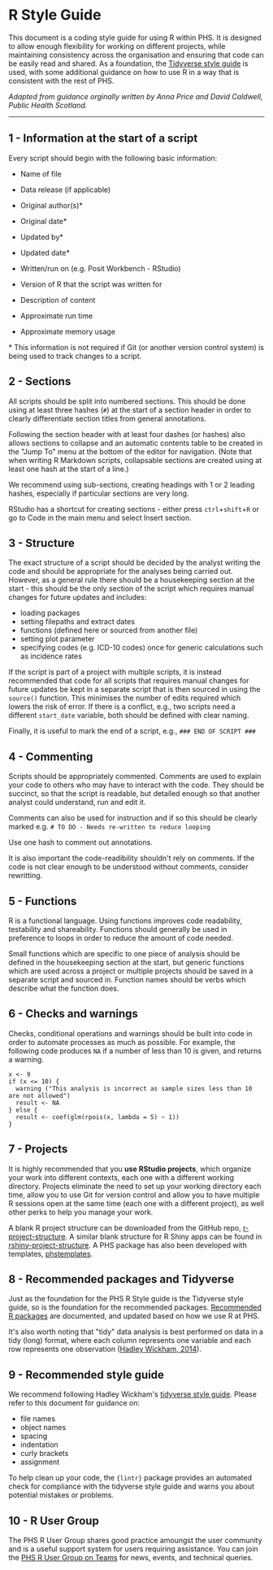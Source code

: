 # R Style Guide

This document is a coding style guide for using R within PHS. It is designed to allow enough flexibility for working on different projects, while maintaining consistency across the organisation and ensuring that code can be easily read and shared. As a foundation, the [Tidyverse style guide](https://style.tidyverse.org/) is used, with some additional guidance on how to use R in a way that is consistent with the rest of PHS.

*Adapted from guidance orginally written by Anna Price and David Caldwell, Public Health Scotland.*

***

## 1 - Information at the start of a script

Every script should begin with the following basic information:  

* Name of file
* Data release (if applicable)
* Original author(s)\*
* Original date\*
* Updated by\*
* Updated date\*

* Written/run on (e.g. Posit Workbench - RStudio)
* Version of R that the script was written for

* Description of content

* Approximate run time
* Approximate memory usage

\* This information is not required if Git (or another version control system) is being used to track changes to a script.

## 2 - Sections

All scripts should be split into numbered sections. This should be done using at least three hashes (`#`) at the start of a section header in order to clearly differentiate section titles from general annotations.

Following the section header with at least four dashes (or hashes) also allows sections to collapse and an automatic contents table to be created in the "Jump To" menu at the bottom of the editor for navigation. (Note that when writing R Markdown scripts, collapsable sections are created using at least one hash at the start of a line.)

We recommend using sub-sections, creating headings with 1 or 2 leading hashes, especially if particular sections are very long.

RStudio has a shortcut for creating sections - either press `ctrl`+`shift`+`R` or go to Code in the main menu and select Insert section.

## 3 - Structure

The exact structure of a script should be decided by the analyst writing the code and should be appropriate for the analyses being carried out. However, as a general rule there should be a housekeeping section at the start - this should be the only section of the script which requires manual changes for future updates and includes:

* loading packages
* setting filepaths and extract dates
* functions (defined here or sourced from another file)
* setting plot parameter
* specifying codes (e.g. ICD-10 codes) once for generic calculations such as incidence rates

If the script is part of a project with multiple scripts, it is instead recommended that code for all scripts that requires manual changes for future updates be kept in a separate script that is then sourced in using the `source()` function. This minimises the number of edits required which lowers the risk of error. If there is a conflict, e.g., two scripts need a different `start_date` variable, both should be defined with clear naming.

Finally, it is useful to mark the end of a script, e.g., `### END OF SCRIPT ###`

## 4 - Commenting

Scripts should be appropriately commented. Comments are used to explain your code to others who may have to interact with the code. They should be succinct, so that the script is readable, but detailed enough so that another analyst could understand, run and edit it.

Comments can also be used for instruction and if so this should be clearly marked e.g.
`# TO DO - Needs re-written to reduce looping`

Use one hash to comment out annotations.

It is also important the code-readibility shouldn't rely on comments. If the code is not clear enough to be understood without comments, consider rewritting.

## 5 - Functions

R is a functional language. Using functions improves code readability, testability and shareability. Functions should generally be used in preference to loops in order to reduce the amount of code needed.

Small functions which are specific to one piece of analysis should be defined in the housekeeping section at the start, but generic functions which are used across a project or multiple projects should be saved in a separate script and sourced in. Function names should be verbs which describe what the function does.

## 6 - Checks and warnings

Checks, conditional operations and warnings should be built into code in order to automate processes as much as possible. For example, the following code produces `NA` if a number of less than 10 is given, and returns a warning.

```{r}
x <- 9
if (x <= 10) {
  warning ("This analysis is incorrect as sample sizes less than 10 are not allowed") 
  result <- NA
} else {
  result <- coef(glm(rpois(x, lambda = 5) ~ 1))
}
```

## 7 - Projects

It is highly recommended that you **use RStudio projects**, which organize your work into different contexts, each one with a different working directory. Projects eliminate the need to set up your working directory each time, allow you to use Git for version control and allow you to have multiple R sessions open at the same time (each one with a different project), as well other perks to help you manage your work.

A blank R project structure can be downloaded from the GitHub repo, [r-project-structure](https://github.com/Public-Health-Scotland/r-project-structure). A similar blank structure for R Shiny apps can be found in [rshiny-project-structure](https://github.com/Public-Health-Scotland/rshiny-project-structure). A PHS package has also been developed with templates, [phstemplates](https://github.com/Public-Health-Scotland/phstemplates).

## 8 - Recommended packages and Tidyverse

Just as the foundation for the PHS R Style guide is the Tidyverse style guide, so is the foundation for the recommended packages. [Recommended R packages](Recommended%20R%20Packages.md) are documented, and updated based on how we use R at PHS.

It's also worth noting that "tidy" data analysis is best performed on data in a tidy (long) format, where each column represents one variable and each row represents one observation ([Hadley Wickham, 2014](https://www.jstatsoft.org/article/view/v059i10)).

## 9 - Recommended style guide

We recommend following Hadley Wickham's [tidyverse style guide](http://style.tidyverse.org/). Please refer to this document for guidance on:

* file names
* object names
* spacing
* indentation
* curly brackets
* assignment

To help clean up your code, the `{lintr}` package provides an automated check for compliance with the tidyverse style guide and warns you about potential mistakes or problems.

## 10 - R User Group

The PHS R User Group shares good practice amoungst the user community and is a useful support system for users requiring assistance. You can join the [PHS R User Group on Teams](https://teams.microsoft.com/l/team/19%3ae9f55a12b7d94ef49877ff455a07f035%40thread.tacv2/conversations?groupId=ec4250f9-b70a-4f32-9372-a232ccb4f713&tenantId=10efe0bd-a030-4bca-809c-b5e6745e499a) for news, events, and technical queries.
